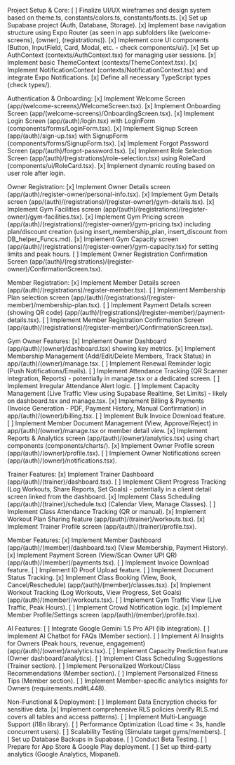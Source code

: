 Project Setup & Core:
[ ] Finalize UI/UX wireframes and design system based on theme.ts, constants/colors.ts, constants/fonts.ts.
[x] Set up Supabase project (Auth, Database, Storage).
[x] Implement base navigation structure using Expo Router (as seen in app subfolders like (welcome-screens), (owner), (registrations)).
[x] Implement core UI components (Button, InputField, Card, Modal, etc. - check components/ui/).
[x] Set up AuthContext (contexts/AuthContext.tsx) for managing user sessions.
[x] Implement basic ThemeContext (contexts/ThemeContext.tsx).
[x] Implement NotificationContext (contexts/NotificationContext.tsx) and integrate Expo Notifications.
[x] Define all necessary TypeScript types (check types/).

Authentication & Onboarding:
[x] Implement Welcome Screen (app/(welcome-screens)/WelcomeScreen.tsx).
[x] Implement Onboarding Screen (app/(welcome-screens)/OnboardingScreen.tsx).
[x] Implement Login Screen (app/(auth)/login.tsx) with LoginForm (components/forms/LoginForm.tsx).
[x] Implement Signup Screen (app/(auth)/sign-up.tsx) with SignupForm (components/forms/SignupForm.tsx).
[x] Implement Forgot Password Screen (app/(auth)/forgot-password.tsx).
[x] Implement Role Selection Screen (app/(auth)/(registrations)/role-selection.tsx) using RoleCard (components/ui/RoleCard.tsx).
[x] Implement dynamic routing based on user role after login.

Owner Registration:
[x] Implement Owner Details screen (app/(auth)/register-owner/personal-info.tsx).
[x] Implement Gym Details screen (app/(auth)/(registrations)/(register-owner)/gym-details.tsx).
[x] Implement Gym Facilities screen (app/(auth)/(registrations)/(register-owner)/gym-facilities.tsx).
[x] Implement Gym Pricing screen (app/(auth)/(registrations)/(register-owner)/gym-pricing.tsx) including plan/discount creation (using insert_membership_plan, insert_discount from DB_helper_Funcs.md).
[x] Implement Gym Capacity screen (app/(auth)/(registrations)/(register-owner)/gym-capacity.tsx) for setting limits and peak hours.
[ ] Implement Owner Registration Confirmation Screen (app/(auth)/(registrations)/(register-owner)/ConfirmationScreen.tsx).

Member Registration:
[x] Implement Member Details screen (app/(auth)/(registrations)/register-member.tsx).
[ ] Implement Membership Plan selection screen (app/(auth)/(registrations)/(register-member)/membership-plan.tsx).
[ ] Implement Payment Details screen (showing QR code) (app/(auth)/(registrations)/(register-member)/payment-details.tsx).
[ ] Implement Member Registration Confirmation Screen (app/(auth)/(registrations)/(register-member)/ConfirmationScreen.tsx).

Gym Owner Features:
[x] Implement Owner Dashboard (app/(auth)/(owner)/dashboard.tsx) showing key metrics.
[x] Implement Membership Management (Add/Edit/Delete Members, Track Status) in app/(auth)/(owner)/manage.tsx.
[ ] Implement Renewal Reminder logic (Push Notifications/Emails).
[ ] Implement Attendance Tracking (QR Scanner integration, Reports) - potentially in manage.tsx or a dedicated screen.
[ ] Implement Irregular Attendance Alert logic.
[ ] Implement Capacity Management (Live Traffic View using Supabase Realtime, Set Limits) - likely on dashboard.tsx and manage.tsx.
[x] Implement Billing & Payments (Invoice Generation - PDF, Payment History, Manual Confirmation) in app/(auth)/(owner)/billing.tsx.
[ ] Implement Bulk Invoice Download feature.
[ ] Implement Member Document Management (View, Approve/Reject) in app/(auth)/(owner)/manage.tsx or member detail view.
[x] Implement Reports & Analytics screen (app/(auth)/(owner)/analytics.tsx) using chart components (components/charts/).
[x] Implement Owner Profile screen (app/(auth)/(owner)/profile.tsx).
[ ] Implement Owner Notifications screen (app/(auth)/(owner)/notifications.tsx).

Trainer Features:
[x] Implement Trainer Dashboard (app/(auth)/(trainer)/dashboard.tsx).
[ ] Implement Client Progress Tracking (Log Workouts, Share Reports, Set Goals) - potentially in a client detail screen linked from the dashboard.
[x] Implement Class Scheduling (app/(auth)/(trainer)/schedule.tsx) (Calendar View, Manage Classes).
[ ] Implement Class Attendance Tracking (QR or manual).
[x] Implement Workout Plan Sharing feature (app/(auth)/(trainer)/workouts.tsx).
[x] Implement Trainer Profile screen (app/(auth)/(trainer)/profile.tsx).

Member Features:
[x] Implement Member Dashboard (app/(auth)/(member)/dashboard.tsx) (View Membership, Payment History).
[x] Implement Payment Screen (View/Scan Owner UPI QR) (app/(auth)/(member)/payments.tsx).
[ ] Implement Invoice Download feature.
[ ] Implement ID Proof Upload feature.
[ ] Implement Document Status Tracking.
[x] Implement Class Booking (View, Book, Cancel/Reschedule) (app/(auth)/(member)/classes.tsx).
[x] Implement Workout Tracking (Log Workouts, View Progress, Set Goals) (app/(auth)/(member)/workouts.tsx).
[ ] Implement Gym Traffic View (Live Traffic, Peak Hours).
[ ] Implement Crowd Notification logic.
[x] Implement Member Profile/Settings screen (app/(auth)/(member)/profile.tsx).

AI Features:
[ ] Integrate Google Gemini 1.5 Pro API (lib integration).
[ ] Implement AI Chatbot for FAQs (Member section).
[ ] Implement AI Insights for Owners (Peak hours, revenue, engagement) (app/(auth)/(owner)/analytics.tsx).
[ ] Implement Capacity Prediction feature (Owner dashboard/analytics).
[ ] Implement Class Scheduling Suggestions (Trainer section).
[ ] Implement Personalized Workout/Class Recommendations (Member section).
[ ] Implement Personalized Fitness Tips (Member section).
[ ] Implement Member-specific analytics insights for Owners (requirements.md#L448).

Non-Functional & Deployment:
[ ] Implement Data Encryption checks for sensitive data.
[x] Implement comprehensive RLS policies (verify RLS.md covers all tables and access patterns).
[ ] Implement Multi-Language Support (i18n library).
[ ] Performance Optimization (Load time < 3s, handle concurrent users).
[ ] Scalability Testing (Simulate target gyms/members).
[ ] Set up Database Backups in Supabase.
[ ] Conduct Beta Testing.
[ ] Prepare for App Store & Google Play deployment.
[ ] Set up third-party analytics (Google Analytics, Mixpanel).
